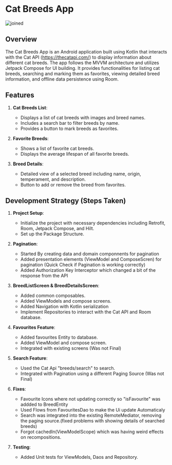 
# Cat Breeds App
![joined](https://github.com/DiogoGomes88216/CatChallenge/assets/51420877/d4d0c5f9-7514-48da-ae68-195cda4c1c0e)

## Overview

The Cat Breeds App is an Android application built using Kotlin that interacts with the Cat API (https://thecatapi.com/) to display information about different cat breeds. The app follows the MVVM architecture and utilizes Jetpack Compose for UI building. It provides functionalities for listing cat breeds, searching and marking them as favorites, viewing detailed breed information, and offline data persistence using Room.

## Features

1. **Cat Breeds List**:
   - Displays a list of cat breeds with images and breed names.
   - Includes a search bar to filter breeds by name.
   - Provides a button to mark breeds as favorites.

2. **Favorite Breeds**:
   - Shows a list of favorite cat breeds.
   - Displays the average lifespan of all favorite breeds.

3. **Breed Details**:
   - Detailed view of a selected breed including name, origin, temperament, and description.
   - Button to add or remove the breed from favorites.

## Development Strategy (Steps Taken)

1. **Project Setup**:
   - Initialize the project with necessary dependencies including Retrofit, Room, Jetpack Compose, and Hilt.
   - Set up the Package Structure.

2. **Pagination**:
   - Started By creating data and domain componnents for pagination
   - Added presentation elements (ViewModel and ComposeScren) for pagination (Quick Check if Pagination is working correctly)
   - Added Authorization Key Interceptor which changed a bit of the response from the API
  
3. **BreedListScreen & BreedDetailsScreen**:
   - Added common composables.
   - Added ViewModels and compose screens.
   - Added Navigation with Kotlin serialization
   - Implement Repositories to interact with the Cat API and Room database.

4. **Favourites Feature**:
   - Added favourites Entity to database.
   - Added ViewModel and compose screen.
   - Integrated with existing screens (Was not Final)

6. **Search Feature**:
   - Used the Cat Api "breeds/search" to search.
   - Integrated with Pagination using a different Paging Source (Was not Final)

7. **Fixes**:
   - Favourite Icons where not updating correctly so "isFavourite" was addded to BreedEntity
   - Used Flows from FavouritesDao to make the Ui update Automaticaly
   - Search was integrated into the existing RemoteMediator, removing the paging source.(fixed problems with showing details of searched breeds)
   - Forgot cachedIn(ViewModelScope) which was having weird effects on recompositions.

6. **Testing**:
   - Added Unit tests for ViewModels, Daos and Repository.
